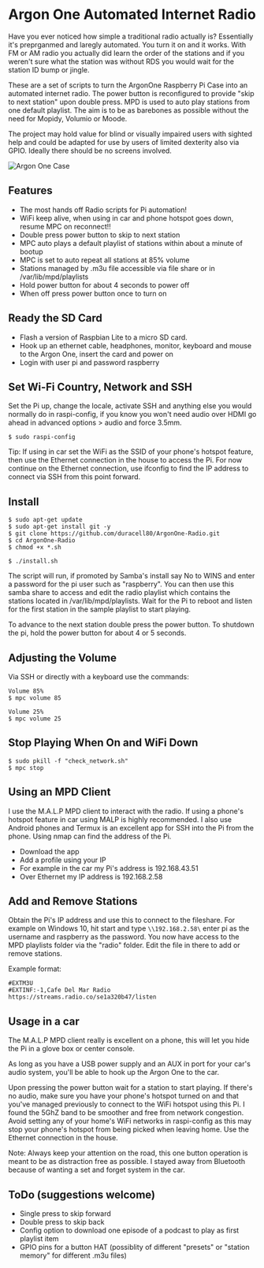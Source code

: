 # Argon One Automated Internet Radio

Have you ever noticed how simple a traditional radio actually is? Essentially it's preprganmed and laregly automated. You turn it on and it works. With FM or AM radio you actually did learn the order of the stations and if you weren't sure what the station was without RDS you would wait for the station ID bump or jingle. 

These are a set of scripts to turn the ArgonOne Raspberry Pi Case into an automated internet radio. The power button is reconfigured to provide "skip to next station" upon double press. MPD is used to auto play stations from one default playlist. The aim is to be as barebones as possible without the need for Mopidy, Volumio or Moode. 

The project may hold value for blind or visually impaired users with sighted help and could be adapted for use by users of limited dexterity also via GPIO. Ideally there should be no screens involved.

![Argon One Case](https://i.pcmag.com/imagery/articles/01P55E1Jzz6NT5bZBlIexMv-1.fit_scale.size_2698x1517.v1588677265.jpg)


## Features
- The most hands off Radio scripts for Pi automation!
- WiFi keep alive, when using in car and phone hotspot goes down, resume MPC on reconnect!!
- Double press power button to skip to next station
- MPC auto plays a default playlist of stations within about a minute of bootup
- MPC is set to auto repeat all stations at 85% volume
- Stations managed by .m3u file accessible via file share or in /var/lib/mpd/playlists
- Hold power button for about 4 seconds to power off
- When off press power button once to turn on


## Ready the SD Card
- Flash a version of Raspbian Lite to a micro SD card.
- Hook up an ethernet cable, headphones, monitor, keyboard and mouse to the Argon One, insert the card and power on
- Login with user pi and password raspberry

## Set Wi-Fi Country, Network and SSH
Set the Pi up, change the locale, activate SSH and anything else you would normally do in raspi-config, if you know you won't need audio over HDMI go ahead in advanced options > audio and force 3.5mm.
```
$ sudo raspi-config
```
Tip: If using in car set the WiFi as the SSID of your phone's hotspot feature, then use the Ethernet connection in the house to access the Pi. For now continue on the Ethernet connection, use ifconfig to find the IP address to connect via SSH from this point forward.

## Install
```
$ sudo apt-get update
$ sudo apt-get install git -y
$ git clone https://github.com/duracell80/ArgonOne-Radio.git
$ cd ArgonOne-Radio
$ chmod +x *.sh

$ ./install.sh
```

The script will run, if promoted by Samba's install say No to WINS and enter a password for the pi user such as "raspberry". You can then use this samba share to access and edit the radio playlist which contains the stations located in /var/lib/mpd/playlists. Wait for the Pi to reboot and listen for the first station in the sample playlist to start playing.

To advance to the next station double press the power button. To shutdown the pi, hold the power button for about 4 or 5 seconds.

## Adjusting the Volume
Via SSH or directly with a keyboard use the commands:
```
Volume 85%
$ mpc volume 85

Volume 25%
$ mpc volume 25
```

## Stop Playing When On and WiFi Down
```
$ sudo pkill -f "check_network.sh"
$ mpc stop
```

## Using an MPD Client
I use the M.A.L.P MPD client to interact with the radio. If using a phone's hotspot feature in car using MALP is highly recommended. I also use Android phones and Termux is an excellent app for SSH into the Pi from the phone. Using nmap can find the address of the Pi.

- Download the app
- Add a profile using your IP
- For example in the car my Pi's address is 192.168.43.51
- Over Ethernet my IP address is 192.168.2.58

## Add and Remove Stations
Obtain the Pi's IP address and use this to connect to the fileshare. For example on Windows 10, hit start and type `\\192.168.2.58\` enter pi as the username and raspberry as the password. You now have access to the MPD playlists folder via the "radio" folder. Edit the file in there to add or remove stations.

Example format:
```
#EXTM3U
#EXTINF:-1,Cafe Del Mar Radio
https://streams.radio.co/se1a320b47/listen
```

## Usage in a car
The M.A.L.P MPD client really is excellent on a phone, this will let you hide the Pi in a glove box or center console. 

As long as you have a USB power supply and an AUX in port for your car's audio system, you'll be able to hook up the Argon One to the car. 

Upon pressing the power button wait for a station to start playing. If there's no audio, make sure you have your phone's hotspot turned on and that you've managed previously to connect to the WiFi hotspot using this Pi. I found the 5GhZ band to be smoother and free from network congestion. Avoid setting any of your home's WiFi networks in raspi-config as this may stop your phone's hotspot from being picked when leaving home. Use the Ethernet connection in the house.

Note: Always keep your attention on the road, this one button operation is meant to be as distraction free as possible. I stayed away from Bluetooth because of wanting a set and forget system in the car.


## ToDo (suggestions welcome)
- Single press to skip forward
- Double press to skip back
- Config option to download one episode of a podcast to play as first playlist item
- GPIO pins for a button HAT (possiblity of different "presets" or "station memory" for different .m3u files)
